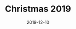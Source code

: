 ---
title: Christmas 2019
date: '2019-12-10'
thumb_image: images/mar-4yo/4yo-mar-christmas-2019.jpg
thumb_image_alt: Christas 2019
image: images/mar-4yo/4yo-mar-christmas-2019.jpg
image_alt: Christas 2019
template: project
---	